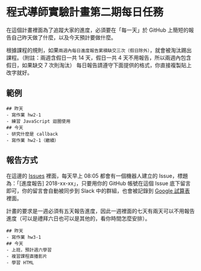 # 程式導師實驗計畫第二期每日任務

在這個計畫裡面為了追蹤大家的進度，必須要在「每一天」於 GitHub 上簡短的報告自己昨天做了什麼，以及今天預計要做什麼。

根據課程的規則，如果`兩週內每日進度報告累積缺交三次（假日除外）`，就會被淘汰踢出課程。（附註：兩週含假日一共 14 天，假日一共 4 天不用報告，所以兩週內包含假日，如果缺交 7 次則淘汰）
每日報告請遵守下面提供的格式，你直接複製貼上改字就好。

## 範例

```
## 昨天
- 寫作業 hw2-1
- 練習 JavaScript 迴圈使用
## 今天
- 研究什麼是 callback
- 寫作業 hw2-1（繼續）
```

## 報告方式

在這邊的 [Issues](https://github.com/Lidemy/mentor-daily-report/issues) 裡面，每天早上 08:05 都會有一個機器人建立的 Issue，標題為：「[進度報告] 2018-xx-xx」，只要用你的 GitHub 帳號在這個 Issue 底下留言即可，你的留言會自動被同步到 Slack 中的群組，也會被記錄到 [Google 試算表](https://docs.google.com/spreadsheets/d/1-yuiwdubomd-q9S6oGTbje9QZG4bJW84vWcUqOcnz58/edit?usp=sharing)裡面。

計畫的要求是一週必須有五天報告進度，因此一週裡面的七天有兩天可以不用報告進度（可以是禮拜六日也可以是其他的，看你時間怎麼安排）。

```
## 昨天
- 寫作業 hw3-1
## 今天
- 上班，預計週六學習
- 複習課程直播影片
- 學習 HTML
```
